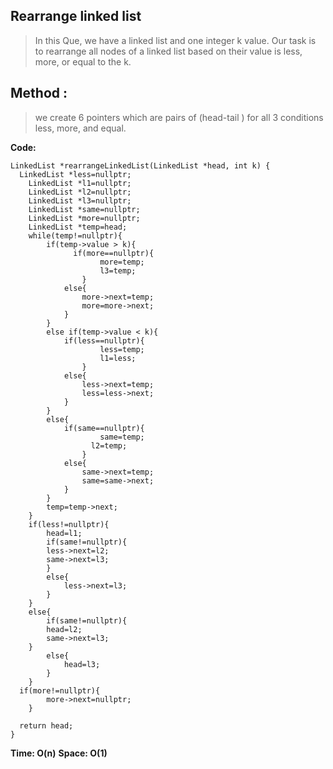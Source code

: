 ﻿

## Rearrange linked list

> In this Que, we have a linked list and one integer k value. Our task is to rearrange all nodes of a linked list based on their value is less, more, or equal to the k.

## Method :

> we create 6 pointers which are pairs of (head-tail ) for all 3 conditions less, more, and equal.

**Code:**

    LinkedList *rearrangeLinkedList(LinkedList *head, int k) {
      LinkedList *less=nullptr;
    	LinkedList *l1=nullptr;
    	LinkedList *l2=nullptr;
    	LinkedList *l3=nullptr;
    	LinkedList *same=nullptr;
    	LinkedList *more=nullptr;
    	LinkedList *temp=head;
    	while(temp!=nullptr){
    		if(temp->value > k){
    			  if(more==nullptr){
    					more=temp;
    					l3=temp;
    				}
    			else{
    				more->next=temp;
    				more=more->next;
    			}
    		}
    		else if(temp->value < k){
    			if(less==nullptr){
    					less=temp;
    					l1=less;
    				}
    			else{
    				less->next=temp;
    				less=less->next;
    			}
    		}
    		else{
    			if(same==nullptr){
    					same=temp;
    				  l2=temp;
    				}
    			else{
    				same->next=temp;
    				same=same->next;
    			}
    		}
    		temp=temp->next;
    	}
    	if(less!=nullptr){
    		head=l1;
    		if(same!=nullptr){
    		less->next=l2;
    		same->next=l3;
    		}
    		else{
    			less->next=l3;
    		}
    	}
    	else{
    		if(same!=nullptr){
    		head=l2;
    		same->next=l3;
    	}
    		else{
    			head=l3;
    		}
    	}
      if(more!=nullptr){
    		more->next=nullptr;
    	}
    	
      return head;
    }

**Time: O(n)**
**Space: O(1)** 
